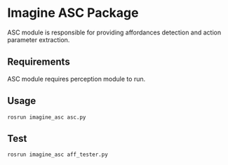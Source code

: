 # Imagine ASC Package

ASC module is responsible for providing affordances detection and action parameter extraction.

## Requirements

ASC module requires perception module to run.

## Usage
    rosrun imagine_asc asc.py
## Test
    rosrun imagine_asc aff_tester.py
